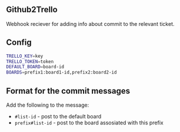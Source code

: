 ## Github2Trello

Webhook reciever for adding info about commit to the relevant ticket.

## Config
```bash
TRELLO_KEY=key
TRELLO_TOKEN=token
DEFAULT_BOARD=board-id
BOARDS=prefix1:board1-id,prefix2:board2-id
```

## Format for the commit messages
Add the following to the message:

* `#list-id` - post to the default board
* `prefix#list-id` - post to the board assosiated with this prefix
